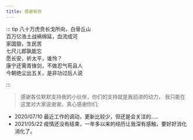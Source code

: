 ```yaml
---
title: 感谢有你
---
```


::: tip
 八十万虎贲长戈所向，白骨丘山<br>
 百万亿浩土战祸绵延，血流成河<br>
 家国狠，生民苦<br>
 七尺儿郎孰能忘<br>
 愿长安，祈太平，谁怜？<br>
  康宁还需青锋剑，不做忍气苟且人<br>
 今朝绝尘出五关，是非功过后人说<br>

:::

>感谢各位默默支持我的小伙伴，你们的支持就是我前进的动力，
>我只能在这里对大家说谢谢，真心感谢你们;

-  2020/07/10   最近工作的调动，更新比较少，但还是会关注的.....
-  2021/05/22   疫情还没有结束，一年多以来的经历让我深有感触，要好好消化消化了。 
